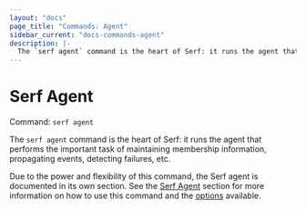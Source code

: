 ```yaml
---
layout: "docs"
page_title: "Commands: Agent"
sidebar_current: "docs-commands-agent"
description: |-
  The `serf agent` command is the heart of Serf: it runs the agent that performs the important task of maintaining membership information, propagating events, detecting failures, etc.
---
```


# Serf Agent

Command: `serf agent`

The `serf agent` command is the heart of Serf: it runs the agent that
performs the important task of maintaining membership information,
propagating events, detecting failures, etc.

Due to the power and flexibility of this command, the Serf agent
is documented in its own section. See the [Serf Agent](/docs/agent/basics.html.markdown)
section for more information on how to use this command and the
[options](/docs/agent/options.html.markdown) available.
